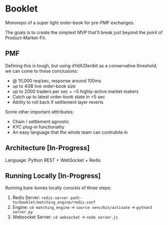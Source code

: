 # Booklet
Monorepo of a super light order-book for pre-PMF exchanges.

The goals is to create the simplest MVP that'll break just beyond the point of Product-Market-Fit.

## PMF

Defining this is tough, but using dYdX/Deribit as a conservative threshold, we can come to these conclusions:
- @ 10,000 req/sec, response around 100ms 
- up to 4GB live order-book size
- up to 2000 traders per sec + ~5 highly-active market makers 
- Catch up to latest order-book state in <5 sec
- Ability to roll back if settlement layer reverts

Some other important atttributes:
- Chain / settlement agnostic
- KYC plug-in functionality
- An easy language that the whole team can contrubite in

## Architecture [In-Progress]

Language: Python
REST + WebSocket + Redis

## Running Locally [In-Progress]
Running bare-bones locally consists of three steps:
1) Redis Server: `redis-server path-to/booklet/matching_engine/redis.conf`
2) Engine: `cd matching_engine` -> `source venv/bin/activate` -> `python3 server.py`
3) Websocket Server: `cd websocket` -> `node server.js`